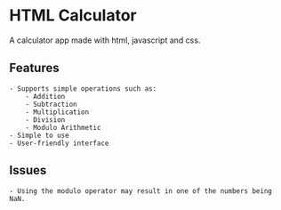 # HTML Calculator
  A calculator app made with html, javascript and css.

  ## Features
    - Supports simple operations such as:
        - Addition
        - Subtraction
        - Multiplication
        - Division
        - Modulo Arithmetic
    - Simple to use
    - User-friendly interface
  ## Issues
    - Using the modulo operator may result in one of the numbers being NaN.

